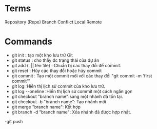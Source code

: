 # Terms

Repository (Repo)
Branch
Conflict
Local
Remote

# Commands

- git init : tạo một kho lưu trữ Git
- git status : cho thấy đc trạng thái của dự án 
- git add (. || tên file) :  Chuẩn bị các thay đổi để commit.
- git reset : Hủy các thay đổi hoặc hủy commit
- git commit :  Tạo một commit mới với các thay đổi
"git commit -m 'first commit'"
- git log :Hiển thị lịch sử commit của kho lưu trữ.
- git log --oneline :Hiển thị lịch sử commit một cách ngắn gọn
- git checkout "branch name":sang một nhánh đã tồn tại.
- git checkout -b "branch name": Tạo nhánh mới 
- git merge "branch name": Kết hợp
- git branch -d "branch name": Xóa nhánh đã được hợp nhất.

-git push